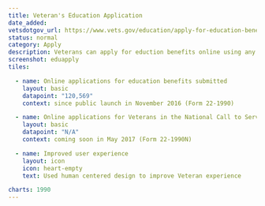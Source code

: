 ```yaml
---
title: Veteran's Education Application
date_added:
vetsdotgov_url: https://www.vets.gov/education/apply-for-education-benefits/
status: normal
category: Apply
description: Veterans can apply for eduction benefits online using any mobile device
screenshot: eduapply
tiles:

  - name: Online applications for education benefits submitted
    layout: basic
    datapoint: "120,569"
    context: since public launch in November 2016 (Form 22-1990)

  - name: Online applications for Veterans in the National Call to Service programs
    layout: basic
    datapoint: "N/A"
    context: coming soon in May 2017 (Form 22-1990N)

  - name: Improved user experience
    layout: icon
    icon: heart-empty
    text: Used human centered design to improve Veteran experience

charts: 1990
---
```

